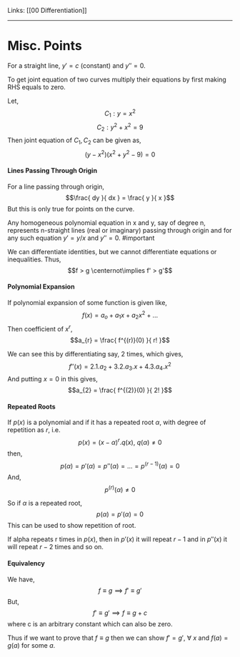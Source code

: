 Links: [[00 Differentiation]]
___
# Misc. Points 
For a straight line, $y' = c$ (constant) and $y'' = 0$. 

To get joint equation of two curves multiply their equations by first making RHS equals to zero. 

Let, 
$$C_{1}: y = x^{2}$$
$$C_{2}: y^{2} + x^{2} = 9$$
Then joint equation of $C_{1}, C_{2}$ can be given as,
$$(y-x^{2})(x^{2} + y^{2} - 9) = 0$$

#### Lines Passing Through Origin
For a line passing through origin,
$$\frac{ dy }{ dx } = \frac{ y }{ x }$$
But this is only true for points on the curve. 

Any homogeneous polynomial equation in x and y, say of degree n, represents n-straight lines (real or imaginary) passing through origin and for any such equation $y' = y /x$ and $y'' = 0$. #important 

We can differentiate identities, but we cannot differentiate equations or inequalities. 
Thus,
$$f > g \centernot\implies f' > g'$$

#### Polynomial Expansion
If polynomial expansion of some function is given like,
$$f(x) = a_{o} + a_{1}x + a_{2}x^{2} + \dots$$
Then coefficient of $x^{r}$,
$$a_{r} = \frac{ f^{(r)}(0) }{ r! }$$

We can see this by differentiating say, 2 times, which gives,
$$f''(x) = 2.1.a_{2} + 3.2.a_{3}.x + 4.3.a_{4}.x^{2}$$
And putting $x = 0$ in this gives,
$$a_{2} = \frac{ f^{(2)}(0) }{ 2! }$$

#### Repeated Roots
If $p(x)$ is a polynomial and if it has a repeated root $\alpha$, with degree of repetition as $r$, i.e.
$$p(x) = (x-\alpha)^{r}. q(x),\ q(\alpha) \neq 0$$
then, 
$$p(\alpha) = p'(\alpha) = p''(\alpha) = \dots = p^{(r-1)}(\alpha) = 0$$
And,
$$p^{(r)}(\alpha) \neq 0$$

So if $\alpha$ is a repeated root,
$$p(\alpha) = p'(\alpha) = 0$$
This can be used to show repetition of root. 

If alpha repeats r times in $p(x)$, then in $p'(x)$ it will repeat $r-1$ and in $p''(x)$ it will repeat $r-2$ times and so on.

#### Equivalency
We have,
$$f \equiv g \implies f' \equiv g'$$
But,
$$f' \equiv g' \implies f \equiv g + c$$
where c is an arbitrary constant which can also be zero. 

Thus if we want to prove that $f \equiv g$ then we can show $f' = g',\ \forall\ x$ and $f(a) = g(a)$ for some $a$. 
